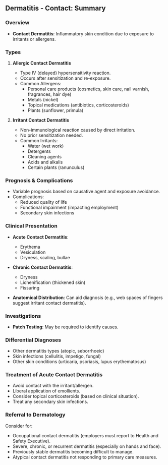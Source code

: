 ## Dermatitis - Contact: Summary

### Overview
- **Contact Dermatitis**: Inflammatory skin condition due to exposure to irritants or allergens.

### Types
1. **Allergic Contact Dermatitis**
   - Type IV (delayed) hypersensitivity reaction.
   - Occurs after sensitization and re-exposure.
   - Common Allergens:
     - Personal care products (cosmetics, skin care, nail varnish, fragrances, hair dye)
     - Metals (nickel)
     - Topical medications (antibiotics, corticosteroids)
     - Plants (sunflower, primula)

2. **Irritant Contact Dermatitis**
   - Non-immunological reaction caused by direct irritation.
   - No prior sensitization needed.
   - Common Irritants:
     - Water (wet work)
     - Detergents
     - Cleaning agents
     - Acids and alkalis
     - Certain plants (ranunculus)

### Prognosis & Complications
- Variable prognosis based on causative agent and exposure avoidance.
- Complications:
  - Reduced quality of life
  - Functional impairment (impacting employment)
  - Secondary skin infections

### Clinical Presentation
- **Acute Contact Dermatitis**:
  - Erythema
  - Vesiculation
  - Dryness, scaling, bullae

- **Chronic Contact Dermatitis**:
  - Dryness
  - Lichenification (thickened skin)
  - Fissuring

- **Anatomical Distribution**: Can aid diagnosis (e.g., web spaces of fingers suggest irritant contact dermatitis).

### Investigations
- **Patch Testing**: May be required to identify causes.

### Differential Diagnoses
- Other dermatitis types (atopic, seborrhoeic)
- Skin infections (cellulitis, impetigo, fungal)
- Other skin conditions (urticaria, psoriasis, lupus erythematosus)

### Treatment of Acute Contact Dermatitis
- Avoid contact with the irritant/allergen.
- Liberal application of emollients.
- Consider topical corticosteroids (based on clinical situation).
- Treat any secondary skin infections.

### Referral to Dermatology
Consider for:
- Occupational contact dermatitis (employers must report to Health and Safety Executive).
- Severe, chronic, or recurrent dermatitis (especially on hands and face).
- Previously stable dermatitis becoming difficult to manage.
- Atypical contact dermatitis not responding to primary care measures.